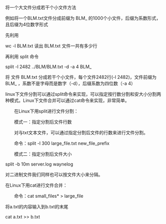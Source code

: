 将一个大文件分成若干个小文件方法

例如将一个BLM.txt文件分成前缀为 BLM_ 的1000个小文件，后缀为系数形式，且后缀为4位数字形式

先利用

wc -l BLM.txt       读出 BLM.txt 文件一共有多少行

再利用 split 命令

split -l 2482 ../BLM/BLM.txt -d -a 4 BLM_

将 文件 BLM.txt 分成若干个小文件，每个文件2482行(-l 2482)，文件前缀为BLM_ ，系数不是字母而是数字（-d），后缀系数为四位数（-a 4）

 

linux下文件分割可以通过split命令来实现，可以指定按行数分割和安大小分割两种模式。Linux下文件合并可以通过cat命令来实现，非常简单。

　　在Linux下用split进行文件分割：

　　模式一：指定分割后文件行数

　　对与txt文本文件，可以通过指定分割后文件的行数来进行文件分割。

　　命令：split -l 300 large_file.txt new_file_prefix

　　模式二：指定分割后文件大小

   split -b 10m server.log waynelog

   对二进制文件我们同样也可以按文件大小来分隔。

 

在Linux下用cat进行文件合并：

　　命令：cat small_files* > large_file

将a.txt的内容输入到b.txt的末尾

cat a.txt >> b.txt
